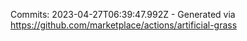 Commits: 2023-04-27T06:39:47.992Z - Generated via https://github.com/marketplace/actions/artificial-grass
<br>
